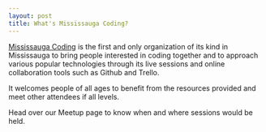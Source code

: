 ```yaml
---
layout: post
title: What's Mississauga Coding?
---
```


[Mississauga Coding](http://www.meetup.com/Mississauga-Coding-learn-to-code/) is the first and only organization of its kind in Mississauga to bring people interested in coding together and to approach various popular technologies through its live sessions and online collaboration tools such as Github and Trello.

It welcomes people of all ages to benefit from the resources provided and meet other attendees if all levels. 

Head over our Meetup page to know when and where sessions would be held. 